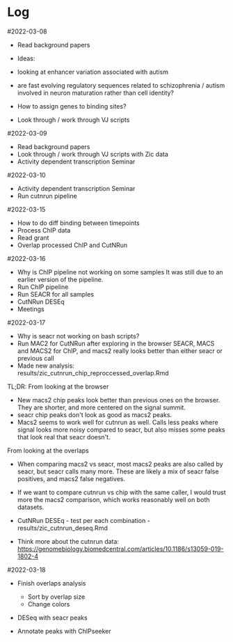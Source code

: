 # Log

#2022-03-08

- Read background papers

- Ideas:
- looking at enhancer variation associated with autism 
- are fast evolving regulatory sequences related to schizophrenia / autism involved in neuron maturation rather than cell identity?
- How to assign genes to binding sites?

- Look through / work through VJ scripts

#2022-03-09
- Read background papers
- Look through / work through VJ scripts with Zic data
- Activity dependent transcription Seminar

#2022-03-10
- Activity dependent transcription Seminar
- Run cutnrun pipeline 

#2022-03-15
- How to do diff binding between timepoints
- Process ChIP data
- Read grant
- Overlap processed ChIP and CutNRun

#2022-03-16
- Why is ChIP pipeline not working on some samples
It was still due to an earlier version of the pipeline.
- Run ChIP pipeline
- Run SEACR for all samples
- CutNRun DESEq
- Meetings

#2022-03-17
- Why is seacr  not working on bash scripts?
- Run MAC2 for CutNRun after exploring in the browser SEACR, MACS and MACS2 for ChIP, and macs2 really looks better than either seacr or previous call
- Made new analysis: results/zic_cutnrun_chip_reproccessed_overlap.Rmd

TL;DR:
From looking at the browser
- New macs2 chip peaks look better than previous ones on the browser. They are shorter, and more centered on the signal summit.
- seacr chip peaks don't look as good as macs2 peaks. 
- Macs2 seems to work well for cutnrun as well. Calls less peaks where signal looks more noisy compared to seacr, but also misses some peaks that look real that seacr doesn't.

From looking at the overlaps
- When comparing macs2 vs seacr, most macs2 peaks are also called by seacr, but seacr calls many more. These are likely a mix of seacr false positives, and macs2 false negatives.
- If we want to compare cutnrun vs chip with the same caller, I would trust more the macs2 comparison, which works reasonably well on both datasets.


- CutNRun DESEq -  test per each combination - results/zic_cutnrun_deseq.Rmd
- Think  more about the cutnrun data: https://genomebiology.biomedcentral.com/articles/10.1186/s13059-019-1802-4

#2022-03-18
- Finish overlaps analysis
  - Sort by overlap size
  - Change colors
- DESeq with seacr peaks 

- Annotate peaks with ChIPseeker 


